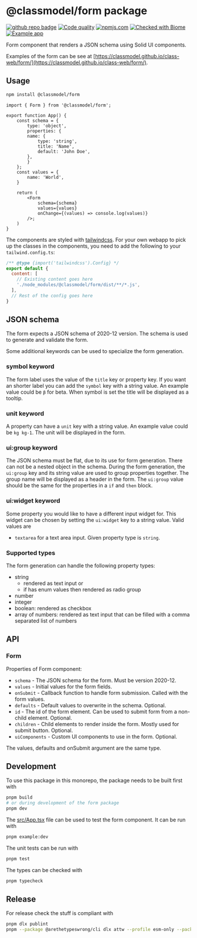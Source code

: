 # @classmodel/form package

[![github repo badge](https://img.shields.io/badge/github-repo-000.svg?logo=github&labelColor=gray&color=blue)]([https://github.com//classmodel/class-web](https://github.com//classmodel/class-web))
[![Code quality](https://github.com/classmodel/class-web/actions/workflows/quality.yml/badge.svg)](https://github.com/classmodel/class-web/actions/workflows/quality.yml)
[![npmjs.com](https://img.shields.io/npm/v/@classmodel/form.svg?style=flat)](https://www.npmjs.com/package/@classmodel/form)
[![Checked with Biome](https://img.shields.io/badge/Checked_with-Biome-60a5fa?style=flat&logo=biome)](https://biomejs.dev)
[![Example app](https://img.shields.io/badge/docs-blue)](https://classmodel.github.io/class-web/form/)

Form component that renders a JSON schema using Solid UI components.

Examples of the form can be see at [https://classmodel.github.io/class-web/form/](https://classmodel.github.io/class-web/form/).

## Usage

```bash
npm install @classmodel/form
```

```tsx
import { Form } from '@classmodel/form';

export function App() {
    const schema = {
        type: 'object',
        properties: {
        name: {
            type: 'string',
            title: 'Name',
            default: 'John Doe',
        },
        }
    };
    const values = {
        name: 'World',
    }

    return (
        <Form
            schema={schema}
            values={values}
            onChange={(values) => console.log(values)}
        />;
    )
}
```

The components are styled with [tailwindcss](https://tailwindcss.com/).
For your own webapp to pick up the classes in the components, you need to add the following to your
 `tailwind.config.ts`:

```js
/** @type {import('tailwindcss').Config} */
export default {
  content: [
    // Existing content goes here
    './node_modules/@classmodel/form/dist/**/*.js',
  ],
  // Rest of the config goes here
}
```

## JSON schema

The form expects a JSON schema of 2020-12 version. The schema is used to generate and validate the form.

Some additional keywords can be used to specialize the form generation.

### symbol keyword

The form label uses the value of the `title` key or property key.
If you want an shorter label you can add the `symbol` key with a string value.
An example value could be `β` for beta.
When symbol is set the title will be displayed as a tooltip.

### unit keyword

A property can have a `unit` key with a string value.
An example value could be `kg kg-1`.
The unit will be displayed in the form.

### ui:group keyword

The JSON schema must be flat, due to its use for form generation. There can not be a nested object in the schema.
During the form generation, the `ui:group` key and its string value are used to group properties together. 
The group name will be displayed as a header in the form. 
The `ui:group` value should be the same for the properties in a `if` and `then` block.

### ui:widget keyword

Some property you would like to have a different input widget for.
This widget can be chosen by setting the `ui:widget` key to a string value.
Valid values are

- `textarea` for a text area input. Given property type is `string`.

### Supported types

The form generation can handle the following property types:

- string
  - rendered as text input or 
  - if has enum values then rendered as radio group
- number
- integer
- boolean: rendered as checkbox
- array of numbers: rendered as text input that can be filled with a comma separated list of numbers

## API

### Form

Properties of Form component:

- `schema` - The JSON schema for the form. Must be version 2020-12.
- `values` - Initial values for the form fields.
- `onSubmit` - Callback function to handle form submission. Called with the form values.
- `defaults` - Default values to overwrite in the schema. Optional.
- `id` - The id of the form element. Can be used to submit form from a non-child element. Optional.
- `children` - Child elements to render inside the form. Mostly used for submit button. Optional.
- `uiComponents` - Custom UI components to use in the form. Optional.

The values, defaults and onSubmit argument are the same type.

## Development

To use this package in this monorepo, the package needs to be built first with

```bash
pnpm build
# or during development of the form package
pnpm dev
```

The [src/App.tsx](src/App.tsx) file can be used to test the form component.
It can be run with

```bash
pnpm example:dev
```

The unit tests can be run with

```bash
pnpm test
```

The types can be checked with

```bash
pnpm typecheck
```

## Release

For release check the stuff is compliant with

```bash
pnpm dlx publint
pnpm --package @arethetypeswrong/cli dlx attw --profile esm-only --pack .
```